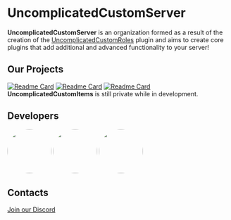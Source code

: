 # UncomplicatedCustomServer
**UncomplicatedCustomServer** is an organization formed as a result of the creation of the [UncomplicatedCustomRoles]() plugin and aims to create core plugins that add additional and advanced functionality to your server!

## Our Projects
[![Readme Card](https://github-readme-stats.vercel.app/api/pin/?username=UncomplicatedCustomServer&repo=UncomplicatedCustomRoles&theme=dark)](https://github.com/UncomplicatedCustomServer/UncomplicatedCustomRoles)
[![Readme Card](https://github-readme-stats.vercel.app/api/pin/?username=UncomplicatedCustomServer&repo=Paganism&theme=dark)](https://github.com/UncomplicatedCustomServer/Paganism)
[![Readme Card](https://github-readme-stats.vercel.app/api/pin/?username=UncomplicatedCustomServer&repo=UncomplicatedCustomAbilities&theme=dark)](https://github.com/UncomplicatedCustomServer/UncomplicatedCustomAbilities)
**UncomplicatedCustomItems** is still private while in development.

## Developers
<a href="https://github.com/FoxWorn3365"><img src="https://avatars.githubusercontent.com/u/61429263?v=4" height="100" style="border-radius:50%"></a>
<a href="https://github.com/DrAgenda"><img src="https://avatars.githubusercontent.com/u/110844458?v=4" height="100" style="border-radius:50%"></a>
<a href="https://github.com/SpGerg"><img src="https://avatars.githubusercontent.com/u/85746000?v=4" height="100" style="border-radius:50%"></a>

## Contacts
[Join our Discord](https://discord.gg/5StRGu8EJV)

<!--

**Here are some ideas to get you started:**

🙋‍♀️ A short introduction - what is your organization all about?
🌈 Contribution guidelines - how can the community get involved?
👩‍💻 Useful resources - where can the community find your docs? Is there anything else the community should know?
🍿 Fun facts - what does your team eat for breakfast?
🧙 Remember, you can do mighty things with the power of [Markdown](https://docs.github.com/github/writing-on-github/getting-started-with-writing-and-formatting-on-github/basic-writing-and-formatting-syntax)
-->
